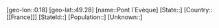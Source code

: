 ﻿---
location: [49.28,0.18]
type: City
tags:
- geo/City


SpocWebEntityId: 33444
isDeleted: false
confidential: public

---
[geo-lon::0.18]
[geo-lat::49.28]
[name::Pont l`Evéque]
[State::]
[Country::[[France]]]
[StateId::]
[Population::]
[Unknown::]

